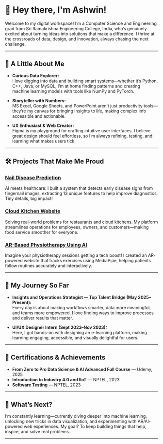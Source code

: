 # 👋 Hey there, I'm Ashwin!

Welcome to my digital workspace! I’m a Computer Science and Engineering grad from Sri Ramakrishna Engineering College, India, who’s genuinely excited about turning ideas into solutions that make a difference. I thrive at the crossroads of data, design, and innovation, always chasing the next challenge.

---

## 🚀 A Little About Me

- **Curious Data Explorer:**  
  I love digging into data and building smart systems—whether it’s Python, C++, Java, or MySQL, I’m at home finding patterns and creating machine learning models with tools like NumPy and PyTorch.

- **Storyteller with Numbers:**  
  MS Excel, Google Sheets, and PowerPoint aren’t just productivity tools—they’re my canvas for bringing insights to life, making complex info accessible and actionable.

- **UX Enthusiast & Web Creator:**  
  Figma is my playground for crafting intuitive user interfaces. I believe great design should feel effortless, so I’m always refining, testing, and learning what makes users tick.

---

## 🛠️ Projects That Make Me Proud

### [Nail Disease Prediction](https://github.com/ashwin-0707/Nail-Disease-Prediction)
AI meets healthcare: I built a system that detects early disease signs from fingernail images, extracting 13 unique features to help improve diagnostics. Tiny details, big impact!

### [Cloud Kitchen Website](https://github.com/ashwin-0707/Cloud-Kitchen-Website)
Solving real-world problems for restaurants and cloud kitchens. My platform streamlines operations for employees, owners, and customers—making food service smoother for everyone.

### [AR-Based Physiotherapy Using AI](https://github.com/ashwin-0707/AR-Based-Physiotherapy-using-AI)
Imagine your physiotherapy sessions getting a tech boost! I created an AR-powered website that tracks exercises using MediaPipe, helping patients follow routines accurately and interactively.

---

## 💼 My Journey So Far

- **Insights and Operations Strategist — Top Talent Bridge (May 2025–Present):**  
  Every day is about making workflows smarter, data more meaningful, and teams more empowered. I love finding ways to improve processes and deliver results that matter.

- **UI/UX Designer Intern (Sept 2023–Nov 2023):**  
  Here, I got hands-on with designing an e-learning platform, making learning engaging, accessible, and visually delightful for users.

---

## 🏅 Certifications & Achievements

- **From Zero to Pro Data Science & AI Advanced Full Course** — Udemy, 2025  
- **Introduction to Industry 4.0 and IIoT** — NPTEL, 2023  
- **Software Testing** — NPTEL, 2023  

---

## 🌱 What’s Next?

I’m constantly learning—currently diving deeper into machine learning, unlocking new tricks in data visualization, and experimenting with AR/AI-powered web experiences. My goal? To keep building things that help, inspire, and solve real problems.

---
